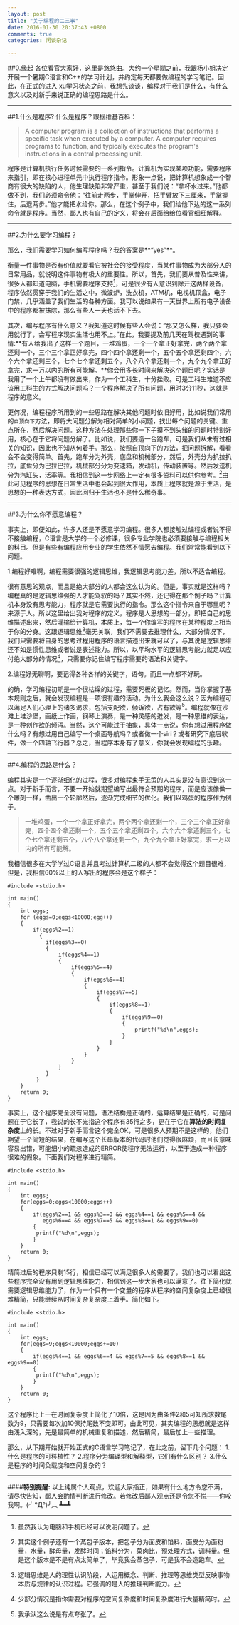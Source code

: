 ```yaml
---
layout: post
title: "关于编程的二三事"
date: 2016-01-30 20:37:43 +0800
comments: true
categories: 闲谈杂记

---
```

##0.缘起
各位看官大家好，这里是悠悠曲。大约一个星期之前，我跟杨小姐决定开展一个暑期C语言和C++的学习计划，并约定每天都要做编程的学习笔记。因此，在正式的进入 xu学习状态之前，我想先谈谈，编程对于我们是什么，有什么意义以及对新手来说正确的编程思路是什么。

<!--more-->
---
##1.什么是程序?
什么是程序？跟据维基百科：

>A computer program is a collection of instructions that performs a specific task when executed by a computer. A computer requires programs to function, and typically executes the program's instructions in a central processing unit.

程序是计算机执行任务时候需要的一系列指令。计算机为实现某项功能，需要程序来指引，即在核心进程单元中执行程序指令。形象一点说，把计算机想象成一个智商有很大的缺陷的人，他生理缺陷非常严重，甚至于我们说：“拿杯水过来。”他都做不到，我们必须命令他：“往前走两步，手掌伸开，把手臂放下三厘米，手掌握住，后退两步。”他才能把水给你。那么，在这个例子中，我们给他下达的这一系列命令就是程序。当然，鄙人也有自己的定义，将会在后面给给位看官细细解释。

---
##2.为什么要学习编程？

那么，我们需要学习如何编写程序吗？我的答案是**“yes”**。

衡量一件事物是否有价值就要看它被社会的接受程度，当某件事物成为大部分人的日常用品，就说明这件事物有极大的重要性。所以，首先，我们要从普及性来讲，很多人都知道电脑，手机需要程序支持[^footnote]，可是很少有人意识到除开这两样设备，程序依然贯穿于我们的生活之中，微波炉，洗衣机，ATM机，电视机顶盒，电子门禁，几乎涵盖了我们生活的各种方面。我可以说如果有一天世界上所有电子设备中的程序都被抹除，那么有些人一天也活不下去。

其次，编写程序有什么意义？我知道这时候有些人会说：“那又怎么样，我只要会用就行了，会写程序现实生活也用不上。”在此，我要提及前几天在驾校遇到的事情:**有人给我出了这样一个题目，一堆鸡蛋，一个一个拿正好拿完，两个两个拿还剩一个，三个三个拿正好拿完，四个四个拿还剩一个，五个五个拿还剩四个，六个六个拿还剩三个，七个七个拿还剩五个，八个八个拿还剩一个，九个九个拿正好拿完，求一万以内的所有可能解。**你会用多长时间来解决这个题目呢？实话是我用了一个上午都没有做出来，作为一个工科生，十分挫败。可是工科生难道不应该用工科生的方式解决问题吗？一个程序解决了所有问题，用时3分11秒，这就是程序的意义。

更何况，编程程序所用到的一些思路在解决其他问题时依旧好用，比如说我们常用的`自顶向下`方法，即将大问题分解为相对简单的小问题，找出每个问题的关键、重点所在，然后解决问题。这种方法在处理那些你一下子摸不到头绪的问题时特别好用，核心在于它将问题分解了。比如说，我们要造一台跑车，可是我们从未有过相关的知识，因此也不知从何着手。那么，按照自顶向下的方法，把问题拆解，看看会不会变得简单。首先，跑车分为外壳，底盘和机械部分，然后，外壳分为扒拉扒拉，底盘分为巴拉巴拉，机械部分分为变速箱，发动机，传动装置等。然后发送机分为汽缸头，活塞等。我相信到这一步网络上一定有很多资料可以供你参考。[^footnote6]由此可见程序的思想在日常生活中也会起到很大作用，本质上程序就是源于生活，是思想的一种表达方式，因此回归于生活也不是什么稀奇事。

---
##3.为什么你不愿意编程？

事实上，即便如此，许多人还是不愿意学习编程。很多人都接触过编程或者说不得不接触编程，C语言是大学的一个必修课，很多专业学院也必须要接触与编程相关的科目。但是有些有编程应用专业的学生依然不情愿去编程。我们常常能看到以下问题。

1.编程好难啊，编程需要很强的逻辑思维，我逻辑思考能力差，所以不适合编程。

很有意思的观点，而且是绝大部分的人都会这么认为的。但是，事实就是这样吗？编程真的是逻辑思维强的人才能驾驭的吗？其实不然，还记得在那个例子吗？计算机本身没有思考能力，程序就是它需要执行的指令。那么这个指令来自于哪里呢？来源于人。所以这里给出我对程序的定义，程序是人思想的一部分，即把自己的思维描述出来，然后灌输给计算机，本质上，每一个你编写的程序在某种程度上相当于你的分身。这跟逻辑思维[^footnote2]毫无关联，我们不需要去推理什么，大部分情况下，我们只需要将自身的思考过程用程序的语言描述出来就可以了，与其说是逻辑思维还不如是惯性思维或者说是表述能力。所以，以平均水平的逻辑思考能力就足以应付绝大部分的情况[^footnote3]，只需要你记住编写程序需要的语法和关键字。

2.编程好无聊啊，要记得各种各样的关键字，语句。而且一点都不好玩。

的确，学习编程初期是一个很枯燥的过程，需要死板的记忆。然而，当你掌握了基本规则之后，就会发现编程是一项很有趣的活动。为什么我会这么说？因为编程可以满足人们心理上的诸多渴求，包括支配欲，倾诉欲，占有欲等[^footnote4]。编程就像在沙滩上堆沙堡，画纸上作画，钢琴上演奏，是一种灵感的迸发，是一种思维的表达，是一种创作欲的倾泻。当然，这个可能过于抽象，具体一点说，你有想过用程序做什么吗？有想过用自己编写一个桌面导航吗？或者做一个siri？或者研究下底层软件，做一个四轴飞行器？总之，当程序本身有了意义，你就会发现编程的乐趣。

---
##4.编程的思路是什么？

编程其实是一个逐渐细化的过程，很多对编程束手无策的人其实是没有意识到这一点。对于新手而言，不要一开始就期望编写出最符合预期的程序，而是应该像做一个雕刻一样，凿出一个轮廓然后，逐渐完成细节的优化。我们以鸡蛋的程序作为例子。
>一堆鸡蛋，一个一个拿正好拿完，两个两个拿还剩一个，三个三个拿正好拿完，四个四个拿还剩一个，五个五个拿还剩四个，六个六个拿还剩三个，七个七个拿还剩五个，八个八个拿还剩一个，九个九个拿正好拿完，求一万以内的所有可能解。

我相信很多在大学学过C语言并且考过计算机二级的人都不会觉得这个题目很难，但是，我相信60%以上的人写出的程序会是这个样子：

```
#include <stdio.h>

int main()
{
    int eggs;
    for (eggs=0;eggs<10000;egg++)
    {
        if(eggs%2==1)
          {
            if(eggs%3==0)
            {
                if(eggs%4==1)
                {
                    if(eggs%5==4)
                    {
                        if(eggs%6==4)
                        {
                            if(eggs%7==5)
                            {
                                if(eggs%8==1)
                                {
                                    if(eggs%9==0)
                                    {
                                        printf("%d\n",eggs);
                                    }
                                }
                            }
                        }
                    }
                }
            }
         }
    }
    return 0;
}
```

事实上，这个程序完全没有问题，语法结构是正确的，运算结果是正确的，可是问题在于它长了，我说的长不光指这个程序有35行之多，更在于它在**算法的时间复杂度**上的长。不过对于新手而言这个完全OK，可是很多人预期不是这样的，他们期望一个简短的结果，在编写这个长串版本的代码时他们觉得很麻烦，而且长意味容易出错，可能细小的疏忽造成的ERROR使程序无法运行，以至于造成一种程序很难的假象。下面我们对程序进行精简。

```
#include <stdio.h>

int main()
{
    int eggs;
    for(eggs=0;eggs<10000;eggs++)
    {
        if(eggs%2==1 && eggs%3==0 && eggs%4==1 && eggs%5==4 && 
           eggs%6==4 && eggs%7==5 && eggs%8==1 && eggs%9==0)
        {
         printf("%d\n",eggs);
        }
    }
    return 0;
}
```
精简过后的程序只剩15行，相信已经可以满足很多人的需要了，我们也可以看出这些程序完全没有用到逻辑思维能力，相信到这一步大家也可以满意了。往下简化就需要逻辑思维能力了，作为一个只有一个变量的程序从程序的空间复杂度上已经很难精简，只能继续从时间复杂复杂度上着手。简化如下。

```
#include <stdio.h>

int main()
{
    int eggs;
    for(eggs=9;eggs<10000;eggs+=10)
    {
        if(eggs%4==1 && eggs%6==4 && eggs%7==5 && eggs%8==1 && eggs%9==0)
        {
         printf("%d\n",eggs);
        }
    }
    return 0;
}
```
这个程序比上一在时间复杂度上简化了10倍，这是因为由条件2和5可知所求数尾数为9，只需要每次加10保持尾数不变即可。由此可见，其实编程的思想就是这样由浅入深的，先是最简单的机械重复和描述，然后精简，最后加上一些推理。

那么，从下期开始就开始正式的C语言学习笔记了，在此之前，留下几个问题：
1.什么是程序的可移植性？
2.程序分为编译型和解释型，它们有什么区别？
3.什么是程序的时间负载度和空间复杂的？

---
####**特别提醒:**
以上纯属个人观点，欢迎大家指正，如果有什么地方令您不满，请尽快告知，鄙人会酌情判断进行修改。若修改后鄙人观点还是令您不悦——你咬我啊。(╯°Д°)╯︵ ┻━┻

[^footnote]:虽然我认为电脑和手机已经可以说明问题了。

[^footnote6]:其实这个例子还有一个蒸包子版本，把包子分为面皮和馅料，面皮分为面粉量，水量，酵母量，发酵时间；馅料分为，菜肉比，预处理方式，调料量。但是这个版本是不是有点太简单了，毕竟我会蒸包子，可是我不会造跑车。

[^footnote2]:逻辑思维是人的理性认识阶段，人运用概念、判断、推理等思维类型反映事物本质与规律的认识过程。它强调的是人的推理判断能力。

[^footnote3]:少部分情况是指你需要对程序的空间复杂度和时间复杂度进行大量精简时。

[^footnote4]:我承认这么说是有点夸张了。


